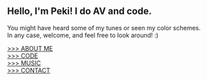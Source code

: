 ## Hello, I'm Peki! I do AV and code.

You might have heard some of my tunes or seen my color schemes.<br>
In any case, welcome, and feel free to look around! :)

[>>> ABOUT ME](./txt/about.md)<br>
[>>> CODE](./txt/code.md)<br>
[>>> MUSIC](./txt/music.md)<br>
[>>> CONTACT](./txt/contact.md)